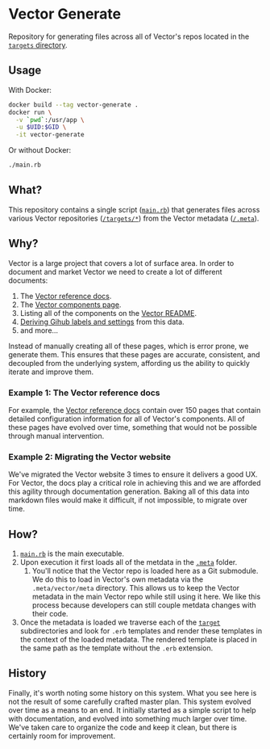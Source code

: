 # Vector Generate

Repository for generating files across all of Vector's repos located in the
[`targets` directory](/targets).

## Usage

With Docker:

```bash
docker build --tag vector-generate .
docker run \
  -v `pwd`:/usr/app \
  -u $UID:$GID \
  -it vector-generate
```

Or without Docker:

```bash
./main.rb
```

## What?

This repository contains a single script ([`main.rb`](/main.rb)) that generates
files across various Vector repositories ([`/targets/*`](/targets)) from the
Vector metadata ([`/.meta`](/.meta)).

## Why?

Vector is a large project that covers a lot of surface area. In order to
document and market Vector we need to create a lot of different documents:

1. The [Vector reference docs][vector_reference].
2. The [Vector components page][vector_components].
3. Listing all of the components on the [Vector README][vector_readme].
4. [Deriving Gihub labels and settings][vector_management_locals] from this data.
5. and more...

Instead of manually creating all of these pages, which is error prone, we
generate them. This ensures that these pages are accurate, consistent, and
decoupled from the underlying system, affording us the ability to quickly
iterate and improve them.

### Example 1: The Vector reference docs

For example, the [Vector reference docs][vector_reference] contain over 150
pages that contain detailed configuration information for all of Vector's
components. All of these pages have evolved over time, something that would not
be possible through manual intervention.

### Example 2: Migrating the Vector website

We've migrated the Vector website 3 times to ensure it delivers a good UX.
For Vector, the docs play a critical role in achieving this and we are afforded
this agility through documentation generation. Baking all of this data into
markdown files would make it difficult, if not impossible, to migrate over time.

## How?

1. [`main.rb`](/main.rb) is the main executable.
2. Upon execution it first loads all of the metdata in the [`.meta`](/.meta)
   folder.
   1. You'll notice that the Vector repo is loaded here as a Git submodule.
      We do this to load in Vector's own metadata via the `.meta/vector/meta`
      directory. This allows us to keep the Vector metadata in the main Vector
      repo while still using it here. We like this process because developers
      can still couple metdata changes with their code.
3. Once the metadata is loaded we traverse each of the [`target`](/target)
   subdirectories and look for `.erb` templates and render these templates
   in the context of the loaded metadata. The rendered template is placed in the
   same path as the template without the `.erb` extension.

## History

Finally, it's worth noting some history on this system. What you see here is
not the result of some carefully crafted master plan. This system evolved over
time as a means to an end. It initially started as a simple script to help with
documentation, and evolved into something much larger over time. We've taken
care to organize the code and keep it clean, but there is certainly room for
improvement.

[vector_components]: https://vector.dev/components/
[vector_management_locals]: https://github.com/timberio/vector-management/blob/master/github/locals_generated.tf.erb
[vector_readme]: https://github.com/timberio/vector/blob/master/README.md
[vector_repo]: https://github.com/timberio/vector
[vector_reference]: https://vector.dev/docs/reference/
[vector_website_repo]: https://github.com/timberio/vector-website